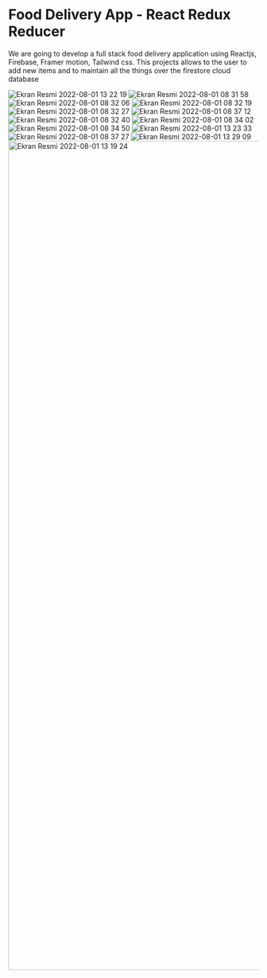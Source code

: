 <h1>Food Delivery App - React Redux Reducer</h1>
<p>We are going to develop a full stack food delivery application using Reactjs, Firebase, Framer motion, Tailwind css. This projects allows to the user to add new items and to maintain all the things over the firestore cloud database</p>

![Ekran Resmi 2022-08-01 13 22 19](https://user-images.githubusercontent.com/58546835/182128272-f1a57807-87c0-4154-b6a3-8cafcdde0a4b.png)
![Ekran Resmi 2022-08-01 08 31 58](https://user-images.githubusercontent.com/58546835/182127040-07ffbb76-e23a-4f20-ae5b-696c2b644e83.png)
![Ekran Resmi 2022-08-01 08 32 06](https://user-images.githubusercontent.com/58546835/182127059-3bc2bd6c-6851-41b6-9c08-fef938d0aed7.png)
![Ekran Resmi 2022-08-01 08 32 19](https://user-images.githubusercontent.com/58546835/182127075-303677c5-fac9-4807-9793-491bd5bc915e.png)
![Ekran Resmi 2022-08-01 08 32 27](https://user-images.githubusercontent.com/58546835/182127096-802d6238-d2f9-40c8-aada-37e2d5beafd8.png)
![Ekran Resmi 2022-08-01 08 37 12](https://user-images.githubusercontent.com/58546835/182127192-b7cbd98d-d200-4238-b902-659bf84e9483.png)
![Ekran Resmi 2022-08-01 08 32 40](https://user-images.githubusercontent.com/58546835/182127112-cc6065e1-ddcc-4ef8-b84d-802343b394da.png)
![Ekran Resmi 2022-08-01 08 34 02](https://user-images.githubusercontent.com/58546835/182127126-45f1ee95-7dad-4d58-8492-07861e0ea067.png)
![Ekran Resmi 2022-08-01 08 34 50](https://user-images.githubusercontent.com/58546835/182127137-5ef26796-cb2c-4f6f-88ab-5be6566c8638.png)
![Ekran Resmi 2022-08-01 13 23 33](https://user-images.githubusercontent.com/58546835/182128432-12b819c4-70f0-4a0c-82c6-5af04102f489.png)
![Ekran Resmi 2022-08-01 08 37 27](https://user-images.githubusercontent.com/58546835/182127350-b5eadecd-120e-4180-94b4-b610e0dcabc1.png)
![Ekran Resmi 2022-08-01 13 29 09](https://user-images.githubusercontent.com/58546835/182129430-5f7cdb4d-381e-49db-bd8f-4c8ffd2c8ec0.png)
<img width="1667" alt="Ekran Resmi 2022-08-01 13 19 24" src="https://user-images.githubusercontent.com/58546835/182127709-9e69660a-0953-49cb-96d6-755b096dc90c.png">
